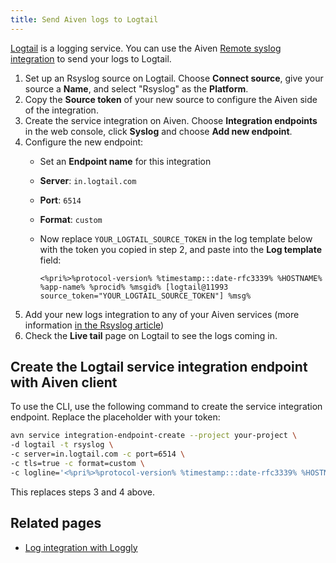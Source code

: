 ```yaml
---
title: Send Aiven logs to Logtail
---
```


[Logtail](https://betterstack.com/logs) is a logging service. You can use the Aiven [Remote syslog integration](/docs/integrations/rsyslog) to send your logs to Logtail.

1.  Set up an Rsyslog source on Logtail. Choose **Connect source**, give
    your source a **Name**, and select \"Rsyslog\" as the **Platform**.
2.  Copy the **Source token** of your new source to configure
    the Aiven side of the integration.
3.  Create the service integration on Aiven. Choose **Integration
    endpoints** in the web console, click **Syslog** and choose **Add
    new endpoint**.
4.  Configure the new endpoint:
    -   Set an **Endpoint name** for this integration

    -   **Server**: `in.logtail.com`

    -   **Port**: `6514`

    -   **Format**: `custom`

    -   Now replace `YOUR_LOGTAIL_SOURCE_TOKEN` in the log template
        below with the token you copied in step 2, and paste into the
        **Log template** field:

        ```text
        <%pri%>%protocol-version% %timestamp:::date-rfc3339% %HOSTNAME% %app-name% %procid% %msgid% [logtail@11993 source_token="YOUR_LOGTAIL_SOURCE_TOKEN"] %msg%
        ```
5.  Add your new logs integration to any of your Aiven services (more
    information
    [in the Rsyslog article](/docs/integrations/rsyslog#add_rsyslog_integration))
6.  Check the **Live tail** page on Logtail to see the logs coming in.

## Create the Logtail service integration endpoint with Aiven client

To use the CLI, use the following command to
create the service integration endpoint. Replace the placeholder with
your token:

```bash
avn service integration-endpoint-create --project your-project \
-d logtail -t rsyslog \
-c server=in.logtail.com -c port=6514 \
-c tls=true -c format=custom \
-c logline='<%pri%>%protocol-version% %timestamp:::date-rfc3339% %HOSTNAME% %app-name% %procid% %msgid% [logtail@11993 source_token="TOKEN-FROM-LOGTAIL"] %msg%'
```

This replaces steps 3 and 4 above.

## Related pages

- [Log integration with Loggly](docs/integrations/rsyslog/loggly)
